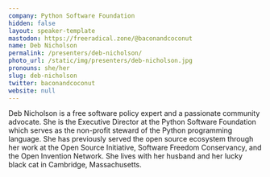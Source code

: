 ```yaml
---
company: Python Software Foundation
hidden: false
layout: speaker-template
mastodon: https://freeradical.zone/@baconandcoconut
name: Deb Nicholson
permalink: /presenters/deb-nicholson/
photo_url: /static/img/presenters/deb-nicholson.jpg
pronouns: she/her
slug: deb-nicholson
twitter: baconandcoconut
website: null
---
```


Deb Nicholson is a free software policy expert and a passionate community advocate. She is the Executive Director at the Python Software Foundation which serves as the non-profit steward of the Python programming language. She has previously served the open source ecosystem through her work at the Open Source Initiative, Software Freedom Conservancy, and the Open Invention Network. She lives with her husband and her lucky black cat in Cambridge, Massachusetts.
